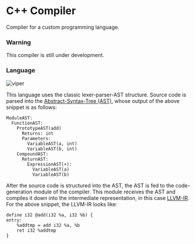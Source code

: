 # C++ Compiler

Compiler for a custom programming language.

### Warning
This compiler is still under development.

### Language

![viper](https://user-images.githubusercontent.com/58391520/157451541-a4206926-8307-451e-ba8f-6bffd7e9d92a.png)

This language uses the classic lexer-parser-AST structure. Source code is parsed into the [Abstract-Syntax-Tree (AST)](https://en.wikipedia.org/wiki/Abstract_syntax_tree), whose output of the above snippet is as follows:
```
ModuleAST:
  FunctionAST:
    PrototypeAST(add)
      Returns: int
      Parameters:
        VariableAST(a, int)
        VariableAST(b, int)
    CompoundAST:
      ReturnAST:
        ExpressionAST(+):
          VariableAST(a)
          VariableAST(b)
```

After the source code is structured into the AST, the AST is fed to the code-generation module of the compiler. This module receives the AST and compiles it down into the intermediate representation, in this case [LLVM-IR](https://llvm.org/docs/LangRef.html). For the above snippet, the LLVM-IR looks like:
```
define i32 @add(i32 %a, i32 %b) {
entry:
    %addtmp = add i32 %a, %b
    ret i32 %addtmp
}
```
